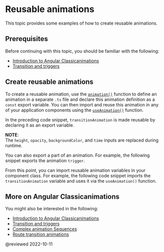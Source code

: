 # Reusable animations

This topic provides some examples of how to create reusable animations.

## Prerequisites

Before continuing with this topic, you should be familiar with the following:

*   [Introduction to Angular Classicanimations](guide/animations)
*   [Transition and triggers](guide/transition-and-triggers)

## Create reusable animations

To create a reusable animation, use the [`animation()`](api/animations/animation) function to define an animation in a separate `.ts` file and declare this animation definition as a `const` export variable.
You can then import and reuse this animation in any of your application components using the [`useAnimation()`](api/animations/useAnimation) function.

<code-example header="src/app/animations.ts" path="animations/src/app/animations.1.ts" region="animation-const"></code-example>

In the preceding code snippet, `transitionAnimation` is made reusable by declaring it as an export variable.

<div class="alert is-helpful">

**NOTE**: <br />
The `height`, `opacity`, `backgroundColor`, and `time` inputs are replaced during runtime.

</div>

You can also export a part of an animation.
For example, the following snippet exports the animation `trigger`.

<code-example header="src/app/animations.1.ts" path="animations/src/app/animations.1.ts" region="trigger-const"></code-example>

From this point, you can import reusable animation variables in your component class.
For example, the following code snippet imports the `transitionAnimation` variable and uses it via the `useAnimation()` function.

<code-example header="src/app/open-close.component.ts" path="animations/src/app/open-close.component.3.ts" region="reusable"></code-example>

## More on Angular Classicanimations

You might also be interested in the following:

*   [Introduction to Angular Classicanimations](guide/animations)
*   [Transition and triggers](guide/transition-and-triggers)
*   [Complex animation Sequences](guide/complex-animation-sequences)
*   [Route transition animations](guide/route-animations)

@reviewed 2022-10-11
